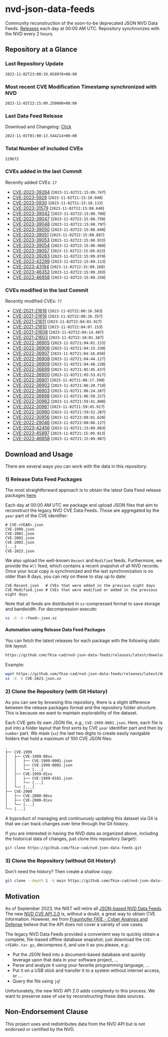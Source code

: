 # nvd-json-data-feeds

Community reconstruction of the soon-to-be deprecated JSON NVD Data Feeds. 
[Releases](https://github.com/fkie-cad/nvd-json-data-feeds/releases/latest) each day at 00:00 AM UTC.
Repository synchronizes with the NVD every 2 hours.

## Repository at a Glance

### Last Repository Update

```plain
2023-11-02T23:00:19.058978+00:00
```

### Most recent CVE Modification Timestamp synchronized with NVD

```plain
2023-11-02T22:15:09.250000+00:00
```

### Last Data Feed Release

Download and Changelog: [Click](https://github.com/fkie-cad/nvd-json-data-feeds/releases/latest)

```plain
2023-11-01T01:00:13.544214+00:00
```

### Total Number of included CVEs

```plain
229672
```

### CVEs added in the last Commit

Recently added CVEs: `17`

* [CVE-2023-39284](CVE-2023/CVE-2023-392xx/CVE-2023-39284.json) (`2023-11-02T21:15:09.747`)
* [CVE-2023-5929](CVE-2023/CVE-2023-59xx/CVE-2023-5929.json) (`2023-11-02T21:15:10.040`)
* [CVE-2023-5930](CVE-2023/CVE-2023-59xx/CVE-2023-5930.json) (`2023-11-02T21:15:10.113`)
* [CVE-2023-31579](CVE-2023/CVE-2023-315xx/CVE-2023-31579.json) (`2023-11-02T22:15:08.640`)
* [CVE-2023-39042](CVE-2023/CVE-2023-390xx/CVE-2023-39042.json) (`2023-11-02T22:15:08.700`)
* [CVE-2023-39047](CVE-2023/CVE-2023-390xx/CVE-2023-39047.json) (`2023-11-02T22:15:08.750`)
* [CVE-2023-39048](CVE-2023/CVE-2023-390xx/CVE-2023-39048.json) (`2023-11-02T22:15:08.797`)
* [CVE-2023-39050](CVE-2023/CVE-2023-390xx/CVE-2023-39050.json) (`2023-11-02T22:15:08.840`)
* [CVE-2023-39051](CVE-2023/CVE-2023-390xx/CVE-2023-39051.json) (`2023-11-02T22:15:08.887`)
* [CVE-2023-39053](CVE-2023/CVE-2023-390xx/CVE-2023-39053.json) (`2023-11-02T22:15:08.933`)
* [CVE-2023-39054](CVE-2023/CVE-2023-390xx/CVE-2023-39054.json) (`2023-11-02T22:15:08.980`)
* [CVE-2023-39057](CVE-2023/CVE-2023-390xx/CVE-2023-39057.json) (`2023-11-02T22:15:09.023`)
* [CVE-2023-39283](CVE-2023/CVE-2023-392xx/CVE-2023-39283.json) (`2023-11-02T22:15:09.070`)
* [CVE-2023-42299](CVE-2023/CVE-2023-422xx/CVE-2023-42299.json) (`2023-11-02T22:15:09.113`)
* [CVE-2023-43194](CVE-2023/CVE-2023-431xx/CVE-2023-43194.json) (`2023-11-02T22:15:09.160`)
* [CVE-2023-46352](CVE-2023/CVE-2023-463xx/CVE-2023-46352.json) (`2023-11-02T22:15:09.203`)
* [CVE-2023-46958](CVE-2023/CVE-2023-469xx/CVE-2023-46958.json) (`2023-11-02T22:15:09.250`)


### CVEs modified in the last Commit

Recently modified CVEs: `77`

* [CVE-2021-21618](CVE-2021/CVE-2021-216xx/CVE-2021-21618.json) (`2023-11-02T22:00:16.503`)
* [CVE-2021-21616](CVE-2021/CVE-2021-216xx/CVE-2021-21616.json) (`2023-11-02T22:00:26.357`)
* [CVE-2021-21611](CVE-2021/CVE-2021-216xx/CVE-2021-21611.json) (`2023-11-02T22:04:03.917`)
* [CVE-2021-21610](CVE-2021/CVE-2021-216xx/CVE-2021-21610.json) (`2023-11-02T22:04:07.153`)
* [CVE-2021-21608](CVE-2021/CVE-2021-216xx/CVE-2021-21608.json) (`2023-11-02T22:04:14.407`)
* [CVE-2021-21603](CVE-2021/CVE-2021-216xx/CVE-2021-21603.json) (`2023-11-02T22:10:01.387`)
* [CVE-2022-36905](CVE-2022/CVE-2022-369xx/CVE-2022-36905.json) (`2023-11-02T21:04:02.133`)
* [CVE-2022-36906](CVE-2022/CVE-2022-369xx/CVE-2022-36906.json) (`2023-11-02T21:04:15.330`)
* [CVE-2022-36907](CVE-2022/CVE-2022-369xx/CVE-2022-36907.json) (`2023-11-02T21:04:18.850`)
* [CVE-2022-36908](CVE-2022/CVE-2022-369xx/CVE-2022-36908.json) (`2023-11-02T21:04:44.127`)
* [CVE-2022-36909](CVE-2022/CVE-2022-369xx/CVE-2022-36909.json) (`2023-11-02T21:04:48.220`)
* [CVE-2022-36899](CVE-2022/CVE-2022-368xx/CVE-2022-36899.json) (`2023-11-02T21:05:45.437`)
* [CVE-2022-36900](CVE-2022/CVE-2022-369xx/CVE-2022-36900.json) (`2023-11-02T21:05:53.617`)
* [CVE-2022-36901](CVE-2022/CVE-2022-369xx/CVE-2022-36901.json) (`2023-11-02T21:06:17.390`)
* [CVE-2022-36902](CVE-2022/CVE-2022-369xx/CVE-2022-36902.json) (`2023-11-02T21:06:20.710`)
* [CVE-2022-36903](CVE-2022/CVE-2022-369xx/CVE-2022-36903.json) (`2023-11-02T21:06:24.167`)
* [CVE-2022-36898](CVE-2022/CVE-2022-368xx/CVE-2022-36898.json) (`2023-11-02T21:06:50.327`)
* [CVE-2022-30962](CVE-2022/CVE-2022-309xx/CVE-2022-30962.json) (`2023-11-02T21:59:41.800`)
* [CVE-2022-30961](CVE-2022/CVE-2022-309xx/CVE-2022-30961.json) (`2023-11-02T21:59:45.917`)
* [CVE-2022-30960](CVE-2022/CVE-2022-309xx/CVE-2022-30960.json) (`2023-11-02T21:59:52.287`)
* [CVE-2022-30956](CVE-2022/CVE-2022-309xx/CVE-2022-30956.json) (`2023-11-02T22:00:01.620`)
* [CVE-2022-29046](CVE-2022/CVE-2022-290xx/CVE-2022-29046.json) (`2023-11-02T22:00:06.127`)
* [CVE-2023-42456](CVE-2023/CVE-2023-424xx/CVE-2023-42456.json) (`2023-11-02T21:15:09.803`)
* [CVE-2023-45897](CVE-2023/CVE-2023-458xx/CVE-2023-45897.json) (`2023-11-02T21:15:09.913`)
* [CVE-2023-46858](CVE-2023/CVE-2023-468xx/CVE-2023-46858.json) (`2023-11-02T21:15:09.987`)


## Download and Usage

There are several ways you can work with the data in this repository:

### 1) Release Data Feed Packages

The most straightforward approach is to obtain the latest Data Feed release packages [here](https://github.com/fkie-cad/nvd-json-data-feeds/releases/latest).

Each day at 00:00 AM UTC we package and upload JSON files that aim to reconstruct the legacy NVD CVE Data Feeds.
Those are aggregated by the `year` part of the CVE identifier:

```
# CVE-<YEAR>.json
CVE-1999.json
CVE-2001.json
CVE-2002.json
CVE-2003.json
[...]
CVE-2023.json
```

We also upload the well-known `Recent` and `Modified` feeds.
Furthermore, we provide the `All` feed, which contains a recent snapshot of all NVD records.
Once your local copy is synchronized and the last synchronization is no older than 8 days, you can rely on these to stay up to date:

```plain
CVE-Recent.json   # CVEs that were added in the previous eight days
CVE-Modified.json # CVEs that were modified or added in the previous eight days
```

Note that all feeds are distributed in `xz`-compressed format to save storage and bandwidth.
For decompression execute:

```sh
xz -d -k <feed>.json.xz
```


#### Automation using Release Data Feed Packages

You can fetch the latest releases for each package with the following static link layout:

```sh
https://github.com/fkie-cad/nvd-json-data-feeds/releases/latest/download/CVE-<YEAR>.json.xz
```

Example:

```sh
wget https://github.com/fkie-cad/nvd-json-data-feeds/releases/latest/download/CVE-2023.json.xz
xz -d -k CVE-2023.json.xz
```

### 2) Clone the Repository (with Git History)

As you can see by browsing this repository, there is a slight difference between the release packages format and the repository folder structure.
This is because we want to maintain explorability of the dataset.

Each CVE gets its own JSON file, e.g., `CVE-1999-0001.json`.
Here, each file is put into a folder layout that first sorts by CVE `year` identifier part and then by `number` part.
We mask (`xx`) the last two digits to create easily navigable folders that hold a maximum of 100 CVE JSON files:

```plain
.
├── CVE-1999
│   ├── CVE-1999-00xx
│   │   ├── CVE-1999-0001.json
│   │   ├── CVE-1999-0002.json
│   │   └── [...]
│   ├── CVE-1999-01xx
│   │   ├── CVE-1999-0101.json
│   │   └── [...]
│   └── [...]
├── CVE-2000
│   ├── CVE-2000-00xx
│   ├── CVE-2000-01xx
│   └── [...]
└── [...]
```

A byproduct of managing and continuously updating this dataset via Git is that we can track changes over time through the Git history.

If you are interested in having the NVD data as organized above, including the historical data of changes, just clone this repository (large!):

```sh
git clone https://github.com/fkie-cad/nvd-json-data-feeds.git
```

### 3) Clone the Repository (without Git History)

Don't need the history? Then create a shallow copy:

```sh
git clone --depth 1 -b main https://github.com/fkie-cad/nvd-json-data-feeds.git
```

## Motivation

As of September 2023, the NIST will retire all [JSON-based NVD Data Feeds](https://nvd.nist.gov/vuln/data-feeds#divRetirementBanner-1).
The new [NVD CVE API 2.0](https://nvd.nist.gov/developers/vulnerabilities) is, without a doubt, a great way to obtain CVE information.
However, we from [Fraunhofer FKIE - Cyber Analysis and Defense](https://www.fkie.fraunhofer.de/en/departments/cad.html) believe that the API does not cover a variety of use cases.

The legacy NVD Data Feeds provided a convenient way to quickly obtain a complete, file-based offline database snapshot; just download the `CVE-<YEAR>.tar.gz`, decompress it, and use it as you please, e.g.:

* Put the JSON feed into a document-based database and quickly leverage upon that data in your software project, ...
* Parse and analyze it using your favorite programming language, ...
* Put it on a USB stick and transfer it to a system without internet access, or ...
* Query the file using `jq`!

Unfortunately, the new NVD API 2.0 adds complexity to this process.
We want to preserve ease of use by reconstructing these data sources.

## Non-Endorsement Clause

This project uses and redistributes data from the NVD API but is not endorsed or certified by the NVD.